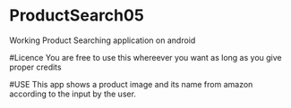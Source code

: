 # ProductSearch05
Working Product Searching application on android

#Licence
You are free to use this whereever you want as long as you give proper credits

#USE
This app shows a product image and its name from amazon according to the input by the user.
